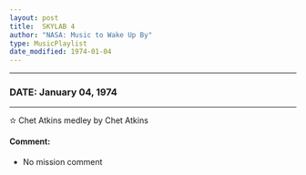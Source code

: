 ```yaml
---
layout: post
title:  SKYLAB 4
author: "NASA: Music to Wake Up By"
type: MusicPlaylist
date_modified: 1974-01-04
---
```


----
### DATE: January 04, 1974
----
✫ Chet Atkins medley by Chet Atkins

#### Comment:
* No mission comment
